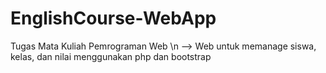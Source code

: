 # EnglishCourse-WebApp
Tugas Mata Kuliah Pemrograman Web \n
--> Web untuk memanage siswa, kelas, dan nilai menggunakan php dan bootstrap
